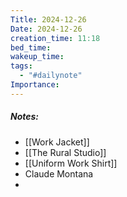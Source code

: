 ```yaml
---
Title: 2024-12-26
Date: 2024-12-26
creation_time: 11:18
bed_time: 
wakeup_time: 
tags:
  - "#dailynote"
Importance:
---
```

##### Notes:
- [[Work Jacket]]
- [[The Rural Studio]]
- [[Uniform Work Shirt]]
- Claude Montana
- 
